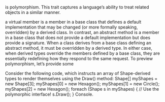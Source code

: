 is polymorphism. This trait captures a language’s ability to treat related objects in
a similar manner.

a virtual member is a member in a base class that defines a default implementation that
may be changed (or more formally speaking, overridden) by a derived class. In contrast, an abstract method
is a member in a base class that does not provide a default implementation but does provide a signature.
When a class derives from a base class defining an abstract method, it must be overridden by a derived
type. In either case, when derived types override the members defined by a base class, they are essentially
redefining how they respond to the same request.
To preview polymorphism, let’s provide some

Consider the following code, which instructs an array of Shape-derived types to render themselves
using the Draw() method:
Shape[] myShapes = new Shape[3];
myShapes[0] = new Hexagon();
myShapes[1] = new Circle();
myShapes[2] = new Hexagon();
foreach (Shape s in myShapes)
{
// Use the polymorphic interface!
s.Draw();
}
Console.